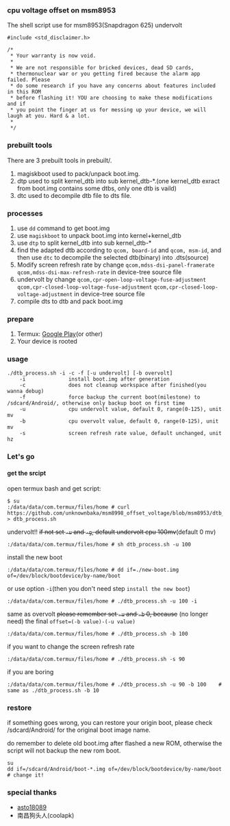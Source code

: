 ### cpu voltage offset on msm8953
The shell script use for msm8953(Snapdragon 625) undervolt

```
#include <std_disclaimer.h>

/*
 * Your warranty is now void.
 *
 * We are not responsible for bricked devices, dead SD cards,
 * thermonuclear war or you getting fired because the alarm app failed. Please
 * do some research if you have any concerns about features included in this ROM
 * before flashing it! YOU are choosing to make these modifications and if
 * you point the finger at us for messing up your device, we will laugh at you. Hard & a lot.
 *
 */
```

### prebuilt tools
There are 3 prebuilt tools in prebuilt/.  
1. magiskboot used to pack/unpack boot.img.
2. dtp used to split kernel_dtb into sub kernel_dtb-*.(one kernel_dtb exract from boot.img contains some dtbs, only one dtb is vaild)
3. dtc used to decompile dtb file to dts file.

### processes
1. use `dd` command to get boot.img
2. use `magiskboot` to unpack boot.img into kernel+kernel_dtb
3. use `dtp` to split kernel_dtb into sub kernel_dtb-*
4. find the adapted dtb according to `qcom, board-id` and `qcom, msm-id`, and then use `dtc` to decompile the selected dtb(binary) into .dts(source)
5. Modify screen refresh rate by change `qcom,mdss-dsi-panel-framerate` `qcom,mdss-dsi-max-refresh-rate` in device-tree source file
6. undervolt by change `qcom,cpr-open-loop-voltage-fuse-adjustment` `qcom,cpr-closed-loop-voltage-fuse-adjustment` `qcom,cpr-closed-loop-voltage-adjustment` in device-tree source file
7. compile dts to dtb and pack boot.img

### prepare
1. Termux: [Google Play](https://play.google.com/store/apps/details?id=com.termux)(or other)
2. Your device is rooted

### usage
```
./dtb_process.sh -i -c -f [-u undervolt] [-b overvolt] 
    -i              install boot.img after generation
    -c              does not cleanup workspace after finished(you wanna debug)
    -f              force backup the current boot(milestone) to /sdcard/Android/, otherwise only backup boot on first time
    -u              cpu undervolt value, default 0, range(0-125), unit mv
    -b              cpu overvolt value, default 0, range(0-125), unit mv
    -s              screen refresh rate value, default unchanged, unit hz
```

### Let's go
#### get the srcipt

open termux bash and get script:
```
$ su
:/data/data/com.termux/files/home # curl https://github.com/unknownbaka/msm8998_offset_voltage/blob/msm8953/dtb_process.sh > dtb_process.sh
```

undervolt!!
~~if not set `-u` and `-g`, default undervolt cpu 100mv~~(default 0 mv)

```
:/data/data/com.termux/files/home # sh dtb_process.sh -u 100
```

install the new boot  
```
:/data/data/com.termux/files/home # dd if=./new-boot.img of=/dev/block/bootdevice/by-name/boot
```

or use option `-i`(then you don't need step `install the new boot`)

```
:/data/data/com.termux/files/home # ./dtb_process.sh -u 100 -i
```

same as overvolt
~~please remember set `-u` and `-b` 0, because~~ (no longer need) the final `offset=(-b value)-(-u value)`

```
:/data/data/com.termux/files/home # ./dtb_process.sh -b 100
```

if you want to change the screen refresh rate

```
:/data/data/com.termux/files/home # ./dtb_process.sh -s 90
```

if you are boring

```
:/data/data/com.termux/files/home # ./dtb_process.sh -u 90 -b 100    # same as ./dtb_process.sh -b 10
```

### restore
if something goes wrong, you can restore your origin boot, please check /sdcard/Android/ for the original boot image name.    

do remember to delete old boot.img after flashed a new ROM, otherwise the script will not backup the new rom boot.

```
su
dd if=/sdcard/Android/boot-*.img of=/dev/block/bootdevice/by-name/boot  # change it!
```

### special thanks
* [asto18089](https://github.com/asto18089)
* 南昌狗头人(coolapk)